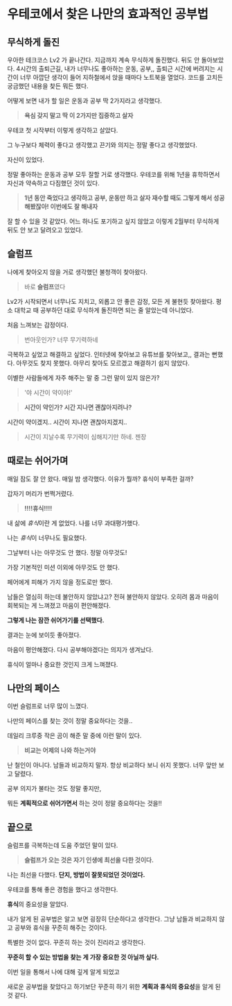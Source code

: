 # 우테코에서 찾은 나만의 효과적인 공부법

## 무식하게 돌진

우아한 테크코스 Lv2 가 끝나간다. 지금까지 계속 무식하게 돌진했다. 뒤도 안 돌아보았다.
4시간의 출퇴근길, 내가 너무나도 좋아하는 운동, 공부,,
출퇴근 시간에 버려지는 시간이 너무 아깝단 생각이 들어 지하철에서 앉을 때마다 노트북을 열었다.
코드를 고치든 궁금했던 내용을 찾든 뭐든 했다.

어떻게 보면 내가 할 일은 운동과 공부 딱 2가지라고 생각했다.

> **욕심 갖지 말고 딱 이 2가지만 집중하고 살자**

우테코 첫 시작부터 이렇게 생각하고 살았다.

그 누구보다 체력이 좋다고 생각했고 끈기와 의지는 정말 좋다고 생각했었다.

자신이 있었다.

정말 좋아하는 운동과 공부 모두 잘할 거로 생각했다.
우테코를 위해 1년을 휴학하면서 자신과 약속하고 다짐했던 것이 있다.

> **1년 동안 죽었다고 생각하고 공부, 운동만 하고 살자 재수할 때도 그렇게 해서 성공해봤잖아! 이번에도 잘 해내자**

잘 할 수 있을 것 같았다. 어느 하나도 포기하고 싶지 않았고 이렇게 2월부터 무식하게 뒤도 안 보고 달려오고 있었다. 

## 슬럼프

나에게 찾아오지 않을 거로 생각했던 불청객이 찾아왔다.

> 바로 **슬럼프**였다

Lv2가 시작되면서 너무나도 지치고, 외롭고 안 좋은 감정, 모든 게 불현듯 찾아왔다.
평소 대학교 때 공부하던 대로 무식하게 돌진하면 되는 줄 알았는데 아니었다.
 
처음 느껴보는 감정이다.

> 번아웃인가? 너무 무기력하네

극복하고 싶었고 해결하고 싶었다. 인터넷에 찾아보고 유튜브를 찾아보고,,
결과는 뻔했다. 아무것도 찾지 못했다.
아무리 찾아도 모르겠고 해결하기 쉽지 않았다.

이별한 사람들에게 자주 해주는 말 중 그런 말이 있지 않은가?

> '야 시간이 약이야!'
  
> **시간이 약인가? 시간 지나면 괜찮아지려나?**

시간이 약이겠지.. 시간이 지나면 괜찮아지겠지..

> 시간이 지날수록 무기력이 심해지기만 하네. 젠장

## 때로는 쉬어가며

매일 잠도 잘 안 왔다. 매일 밤 생각했다. 이유가 뭘까? 휴식이 부족한 걸까?

갑자기 머리가 번쩍거렸다.

> **!!!!휴식!!!!**

내 삶에 *휴식*이란 게 없었다. 나를 너무 과대평가했다. 

나는 *휴식*이 너무나도 필요했다.

그날부터 나는 아무것도 안 했다. 정말 아무것도!
 
가장 기본적인 미션 이외에 아무것도 안 했다.

페어에게 피해가 가지 않을 정도로만 했다.

남들은 열심히 하는데 불안하지 않았냐고? 전혀 불안하지 않았다.
오히려 몸과 마음이 회복되는 게 느껴졌고 마음이 편안해졌다.

**그렇게 나는 잠깐 쉬어가기를 선택했다.**

결과는 눈에 보이듯 좋아졌다.

마음이 평안해졌다. 다시 공부해야겠다는 의지가 생겨났다.

휴식이 얼마나 중요한 것인지 크게 느껴졌다.

## 나만의 페이스

이번 슬럼프로 너무 많이 느꼈다.

나만의 페이스를 찾는 것이 정말 중요하다는 것을..

데일리 크루중 작은 곰이 해준 말 중에 이런 말이 있다.

> **비교는 어제의 나와 하는거야**

난 철인이 아니다. 남들과 비교하지 말자. 항상 비교하다 보니 쉬지 못했다. 너무 앞만 보고 달렸다.

공부 의지가 불타는 것도 정말 좋지만,

뭐든 **계획적으로 쉬어가면서** 하는 것이 정말 중요하다는 것을!!

## 끝으로

슬럼프를 극복하는데 도움 주었던 말이 있다.

> **슬럼프가 오는 것은 자기 인생에 최선을 다한 것이다.**

나는 최선을 다했다. **단지, 방법이 잘못되었던 것이었다.**

우테코를 통해 좋은 경험을 했다고 생각한다. 

**휴식**의 중요성을 알았다.

내가 알게 된 공부법은 알고 보면 굉장히 단순하다고 생각한다. 그냥 남들과 비교하지 않고 공부와 휴식을 꾸준히 해주는 것이다.

특별한 것이 없다. 꾸준히 하는 것이 진리라고 생각한다.

**꾸준히 할 수 있는 방법을 찾는 게 가장 중요한 것 아닐까 싶다.**

이번 일을 통해서 나에 대해 깊게 알게 되었고 

새로운 공부법을 찾았다고 하기보단 꾸준히 하기 위한 **계획과 휴식의 중요성**을 알게 된 것 같다.
